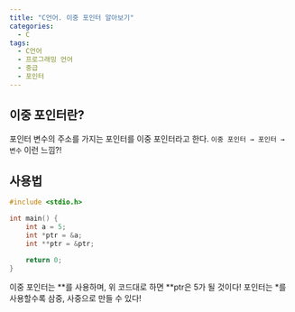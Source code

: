 ```yaml
---
title: "C언어. 이중 포인터 알아보기"
categories:
  - C
tags:
  - C언어
  - 프로그래밍 언어
  - 중급
  - 포인터
---
```


## 이중 포인터란?

포인터 변수의 주소를 가지는 포인터를 이중 포인터라고 한다. `이중 포인터 → 포인터 → 변수` 이런 느낌?!

## 사용법

```c
#include <stdio.h>

int main() {
	int a = 5;
	int *ptr = &a;
	int **ptr = &ptr;

	return 0;
}
```

이중 포인터는 **를 사용하며, 위 코드대로 하면 **ptr은 5가 될 것이다! 포인터는 *를 사용할수록 삼중, 사중으로 만들 수 있다!